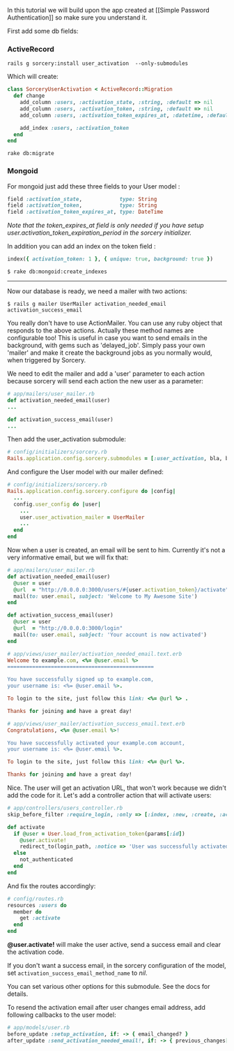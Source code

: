 In this tutorial we will build upon the app created at [[Simple Password Authentication]] so make sure you understand it.

First add some db fields:

### ActiveRecord

```
rails g sorcery:install user_activation  --only-submodules
```


Which will create:

```ruby
class SorceryUserActivation < ActiveRecord::Migration
  def change
    add_column :users, :activation_state, :string, :default => nil
    add_column :users, :activation_token, :string, :default => nil
    add_column :users, :activation_token_expires_at, :datetime, :default => nil

    add_index :users, :activation_token
  end
end
```

    rake db:migrate


### Mongoid

For mongoid just add these three fields to your User model :

```ruby
field :activation_state,            type: String
field :activation_token,            type: String
field :activation_token_expires_at, type: DateTime
```

_Note that the token_expires_at field is only needed if you have setup user.activation_token_expiration_period in the sorcery initializer._

In addition you can add an index on the token field :

```ruby
index({ activation_token: 1 }, { unique: true, background: true })
```

    $ rake db:mongoid:create_indexes


***


Now our database is ready, we need a mailer with two actions:

    $ rails g mailer UserMailer activation_needed_email activation_success_email

You really don't have to use ActionMailer. You can use any ruby object that responds to the above actions. Actually these method names are configurable too! This is useful in case you want to send emails in the background, with gems such as 'delayed_job'. Simply pass your own 'mailer' and make it create the background jobs as you normally would, when triggered by Sorcery.

We need to edit the mailer and add a 'user' parameter to each action because sorcery will send each action the new user as a parameter:

```ruby
# app/mailers/user_mailer.rb
def activation_needed_email(user)
...

def activation_success_email(user)
...
```

Then add the user_activation submodule:

```ruby
# config/initializers/sorcery.rb
Rails.application.config.sorcery.submodules = [:user_activation, bla, bla, ...]
```

And configure the User model with our mailer defined:

```ruby
# config/initializers/sorcery.rb
Rails.application.config.sorcery.configure do |config|
  ...
  config.user_config do |user|
    ...
    user.user_activation_mailer = UserMailer
    ...
  end
end
```

Now when a user is created, an email will be sent to him. Currently it's not a very informative email, but we will fix that:

```ruby
# app/mailers/user_mailer.rb
def activation_needed_email(user)
  @user = user
  @url  = "http://0.0.0.0:3000/users/#{user.activation_token}/activate"
  mail(to: user.email, subject: 'Welcome to My Awesome Site')
end

def activation_success_email(user)
  @user = user
  @url  = "http://0.0.0.0:3000/login"
  mail(to: user.email, subject: 'Your account is now activated')
end
```

```ruby
# app/views/user_mailer/activation_needed_email.text.erb
Welcome to example.com, <%= @user.email %>
===============================================

You have successfully signed up to example.com,
your username is: <%= @user.email %>.

To login to the site, just follow this link: <%= @url %> .

Thanks for joining and have a great day!
```

```ruby
# app/views/user_mailer/activation_success_email.text.erb
Congratulations, <%= @user.email %>!

You have successfully activated your example.com account,
your username is: <%= @user.email %>.

To login to the site, just follow this link: <%= @url %>.

Thanks for joining and have a great day!
```

Nice. The user will get an activation URL, that won't work because we didn't add the code for it. Let's add a controller action that will activate users:

```ruby
# app/controllers/users_controller.rb
skip_before_filter :require_login, :only => [:index, :new, :create, :activate]

def activate
  if @user = User.load_from_activation_token(params[:id])
    @user.activate!
    redirect_to(login_path, :notice => 'User was successfully activated.')
  else
    not_authenticated
  end
end
```

And fix the routes accordingly:

```ruby
# config/routes.rb
resources :users do
  member do
    get :activate
  end
end
```

**@user.activate!** will make the user active, send a success email and clear the activation code.

If you don't want a success email, in the sorcery configuration of the model, set `activation_success_email_method_name` to *nil*.

You can set various other options for this submodule. See the docs for details.

To resend the activation email after user changes email address, add following callbacks to the user model:
```ruby
# app/models/user.rb
before_update :setup_activation, if: -> { email_changed? }
after_update :send_activation_needed_email!, if: -> { previous_changes["email"].present? }
```